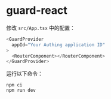 # guard-react


修改 `src/App.tsx` 中的配置：

``` typescript
<GuardProvider
  appId="Your Authing application ID"
>
  <RouterComponent></RouterComponent>
</GuardProvider>
```

运行以下命令：

``` shell
npm ci
npm run dev
```
